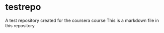 # testrepo
A test repository created for the coursera course
This is a markdown file in this repository
